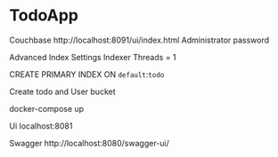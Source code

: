 # TodoApp
Couchbase 
http://localhost:8091/ui/index.html
Administrator
password

 Advanced Index Settings 
  Indexer Threads = 1

 CREATE PRIMARY INDEX ON `default`:`todo`
  
  Create todo and User bucket

docker-compose up

Ui
localhost:8081

Swagger
http://localhost:8080/swagger-ui/

